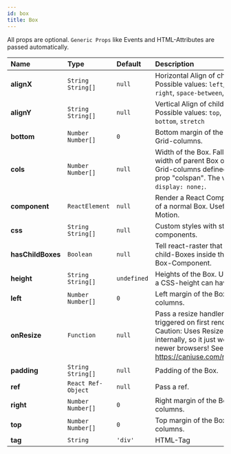 ```yaml
---
id: box
title: Box
---
```


All props are optional. `Generic Props` like Events and HTML-Attributes are passed automatically.

| **Name**          | **Type**                   | **Default** | **Description**                                                                                                                                                                    |
| :---------------- | :------------------------- | :---------- | :--------------------------------------------------------------------------------------------------------------------------------------------------------------------------------- |
| **alignX**        | `String String[]` | `null`      | Horizontal Align of child elements. Possible values: `left`, `center`, `right`, `space-between`, `space-around`                                                                    |
| **alignY**        | `String String[]` | `null`      | Vertical Align of child elements. Possible values: `top`, `center`, `bottom`, `stretch`                                                                                            |
| **bottom**        | `Number Number[]` | `0`         | Bottom margin of the Box. Unit: Grid-columns.                                                                                                                                      |
| **cols**          | `Number Number[]` | `null`      | Width of the Box. Falls back to width of parent Box or Grid. Unit: Grid-columns defined with the prop "colspan". The value `0` sets `display: none;`.                              |
| **component**     | `ReactElement`               | `null`      | Render a React Component instead of a normal Box. Useful for Framer Motion.                                                                                                     
| **css**           | `String String[]` | `null`      | Custom styles with styled-components.                                                                                                                                              |
| **hasChildBoxes** | `Boolean`                    | `null`      | Tell react-raster that you have child-Boxes inside this Grid- or Box-Component.                                                                                                    |
| **height**        | `String String[]` | `undefined` | Heights of the Box. Unit: Every unit a CSS-height can have.                                                                                                                        |
| **left**          | `Number Number[]` | `0`         | Left margin of the Box. Unit: Grid-columns.                                                                                                                                        |
| **onResize**      | `Function`                   | `null`      | Pass a resize handler. Is also triggered on first render. ⚠️ Caution: Uses ResizeObserver internally, so it just works with newer browsers! See https://caniuse.com/resizeobserver |
| **padding**       | `String String[]` | `null`      | Padding of the Box.                                                                                                                                                                |
| **ref**           | `React Ref-Object`           | `null`      | Pass a ref.                                                                                                                                                                        |
| **right**         | `Number Number[]` | `0`         | Right margin of the Box. Unit: Grid-columns.                                                                                                                                       |
| **top**           | `Number Number[]` | `0`         | Top margin of the Box. Unit: Grid-columns.                                                                                                                                         |
| **tag**           | `String`                     | `'div'`     | HTML-Tag                                                                                                                                                                           |


